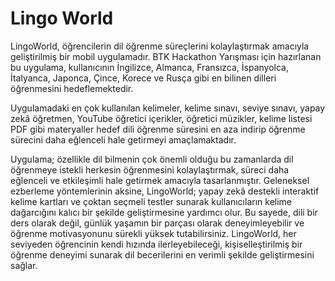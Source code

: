 # Lingo World 

LingoWorld, öğrencilerin dil öğrenme süreçlerini kolaylaştırmak amacıyla geliştirilmiş bir mobil uygulamadır. BTK Hackathon Yarışması için hazırlanan bu uygulama, kullanıcının İngilizce, Almanca, Fransızca, İspanyolca, İtalyanca, Japonca, Çince, Korece ve Rusça gibi en bilinen dilleri öğrenmesini hedeflemektedir.

Uygulamadaki en çok kullanılan kelimeler, kelime sınavı, seviye sınavı, yapay zekâ öğretmen, YouTube öğretici içerikler, öğretici müzikler, kelime listesi PDF gibi materyaller hedef dili öğrenme süresini en aza indirip öğrenme sürecini daha eğlenceli hale getirmeyi amaçlamaktadır.

Uygulama; özellikle dil bilmenin çok önemli olduğu bu zamanlarda dil öğrenmeye istekli herkesin öğrenmesini kolaylaştırmak, süreci daha eğlenceli ve etkileşimli hale getirmek amacıyla tasarlanmıştır. Geleneksel ezberleme yöntemlerinin aksine, LingoWorld; yapay zekâ destekli interaktif kelime kartları ve çoktan seçmeli testler sunarak kullanıcıların kelime dağarcığını kalıcı bir şekilde geliştirmesine yardımcı olur. Bu sayede, dili bir ders olarak değil, günlük yaşamın bir parçası olarak deneyimleyebilir ve öğrenme motivasyonunu sürekli yüksek tutabilirsiniz. LingoWorld, her seviyeden öğrencinin kendi hızında ilerleyebileceği, kişiselleştirilmiş bir öğrenme deneyimi sunarak dil becerilerini en verimli şekilde geliştirmesini sağlar.

